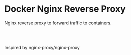 # Docker Nginx Reverse Proxy

Nginx reverse proxy to forward traffic to containers.

<br>
<br>

Inspired by nginx-proxy/nginx-proxy 
